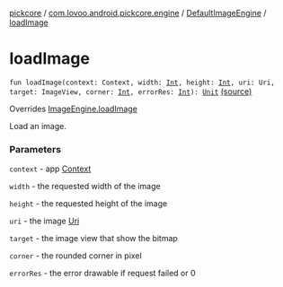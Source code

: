 [pickcore](../../index.md) / [com.lovoo.android.pickcore.engine](../index.md) / [DefaultImageEngine](index.md) / [loadImage](./load-image.md)

# loadImage

`fun loadImage(context: Context, width: `[`Int`](https://kotlinlang.org/api/latest/jvm/stdlib/kotlin/-int/index.html)`, height: `[`Int`](https://kotlinlang.org/api/latest/jvm/stdlib/kotlin/-int/index.html)`, uri: Uri, target: ImageView, corner: `[`Int`](https://kotlinlang.org/api/latest/jvm/stdlib/kotlin/-int/index.html)`, errorRes: `[`Int`](https://kotlinlang.org/api/latest/jvm/stdlib/kotlin/-int/index.html)`): `[`Unit`](https://kotlinlang.org/api/latest/jvm/stdlib/kotlin/-unit/index.html) [(source)](https://github.com/lovoo/android-pickpic/blob/master/pickcore/pickcore/src/main/kotlin/com/lovoo/android/pickcore/engine/DefaultImageEngine.kt#L37)

Overrides [ImageEngine.loadImage](../../com.lovoo.android.pickcore.contract/-image-engine/load-image.md)

Load an image.

### Parameters

`context` - app [Context](#)

`width` - the requested width of the image

`height` - the requested height of the image

`uri` - the image [Uri](#)

`target` - the image view that show the bitmap

`corner` - the rounded corner in pixel

`errorRes` - the error drawable if request failed or 0